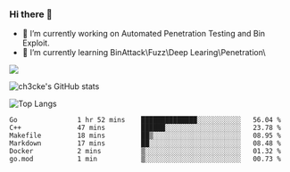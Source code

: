 ### Hi there 👋

- 🔭 I’m currently working on Automated Penetration Testing and Bin Exploit.
- 🌱 I’m currently learning BinAttack\Fuzz\Deep Learing\Penetration\

![](https://img.shields.io/badge/python-3.9-orange?style=for-the-badge&logo=python&logoColor=orange)

![ch3cke's GitHub stats](https://github-readme-stats.vercel.app/api?username=ch3cke&show_icons=true&theme=radical)

![Top Langs](https://github-readme-stats.vercel.app/api/top-langs/?username=anuraghazra&layout=compact&theme=radical)
<!--START_SECTION:waka-->

```text
Go               1 hr 52 mins    ██████████████░░░░░░░░░░░   56.04 %
C++              47 mins         ██████░░░░░░░░░░░░░░░░░░░   23.78 %
Makefile         18 mins         ██▒░░░░░░░░░░░░░░░░░░░░░░   08.95 %
Markdown         17 mins         ██░░░░░░░░░░░░░░░░░░░░░░░   08.48 %
Docker           2 mins          ▒░░░░░░░░░░░░░░░░░░░░░░░░   01.32 %
go.mod           1 min           ▒░░░░░░░░░░░░░░░░░░░░░░░░   00.73 %
```

<!--END_SECTION:waka-->
